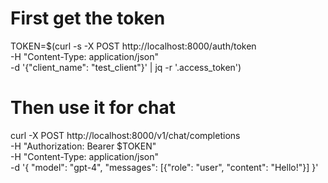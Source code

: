 # First get the token
TOKEN=$(curl -s -X POST http://localhost:8000/auth/token \
  -H "Content-Type: application/json" \
  -d '{"client_name": "test_client"}' | jq -r '.access_token')

# Then use it for chat
curl -X POST http://localhost:8000/v1/chat/completions \
  -H "Authorization: Bearer $TOKEN" \
  -H "Content-Type: application/json" \
  -d '{
    "model": "gpt-4",
    "messages": [{"role": "user", "content": "Hello!"}]
  }'